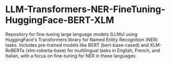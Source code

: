 # LLM-Transformers-NER-FineTuning-HuggingFace-BERT-XLM
Repository for fine-tuning large language models (LLMs) using HuggingFace's Transformers library for Named Entity Recognition (NER) tasks. Includes pre-trained models like BERT (bert-base-cased) and XLM-RoBERTa (xlm-roberta-base) for multilingual tasks in English, French, and Italian, with a focus on fine-tuning for NER in these languages
